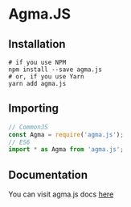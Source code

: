 # Agma.JS

## Installation

```shell
# if you use NPM
npm install --save agma.js
# or, if you use Yarn
yarn add agma.js
```

## Importing

```javascript
// CommonJS
const Agma = require('agma.js');
// ES6
import * as Agma from 'agma.js';
```

## Documentation

You can visit agma.js docs [here](https://uWynell.github.io/agma.js)
